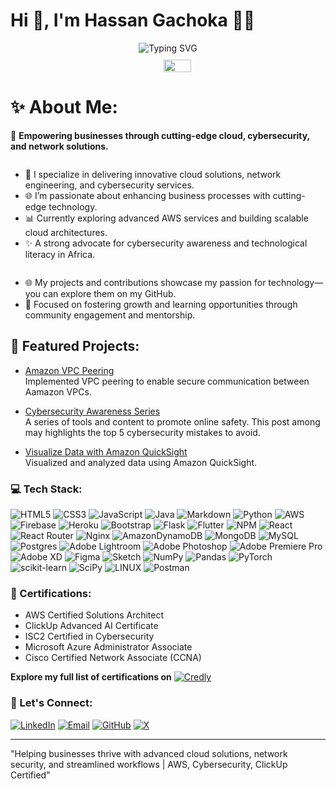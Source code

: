 # Hi 👋, I'm Hassan Gachoka 👨‍💻

<div style="display: inline-block; width: 100%; text-align: center;">
  <img src="https://readme-typing-svg.demolab.com?font=Fira+Code&weight=900&size=25&duration=3000&pause=500&color=FF7800&background=FF373700&vCenter=true&multiline=true&repeat=false&width=550&height=175&lines=%E2%98%81%EF%B8%8F+AWS+Certified+Cloud+Expert;%F0%9F%94%92+Cybersecurity+Specialist;%F0%9F%8C%90+Network+Engineer;%F0%9F%93%8B+ClickUp+Expert;%F0%9F%A4%9F+AI+Specialist" alt="Typing SVG" style="max-width: 100%; height: auto;"/>
  <span style="display: flex; justify-content: center; align-items: center; padding-left: 10px;">
    <img align="right" src="img/developer.gif" width="30%" style="margin-left: 20px; margin-top: 10px;" />
  </span>
</div>

# ✨ About Me:

🚀 **Empowering businesses through cutting-edge cloud, cybersecurity, and network solutions.**

<div style="text-align: center; display: inline-block">
  <div style="text-align: left;">
    <ul>
      <li>🔧 I specialize in delivering innovative cloud solutions, network engineering, and cybersecurity services.</li>
      <li>🌐 I’m passionate about enhancing business processes with cutting-edge technology.</li>
      <li>📊 Currently exploring advanced AWS services and building scalable cloud architectures.</li>
      <li>✨ A strong advocate for cybersecurity awareness and technological literacy in Africa.</li>
    </ul>
  </div>
</div>

- 🌐 My projects and contributions showcase my passion for technology—you can explore them on my GitHub.
- 🔄 Focused on fostering growth and learning opportunities through community engagement and mentorship.

## 🚀 Featured Projects:

- [Amazon VPC Peering](https://github.com/hassangachoka/amazon-vpc-peering)  
  Implemented VPC peering to enable secure communication between Aamazon VPCs.

- [Cybersecurity Awareness Series](https://www.linkedin.com/posts/gachokahassan_top-5-cybersecurity-mistakes-to-avoid-activity-7263430158231994368-rZki?utm_source=share&utm_medium=member_desktop)  
  A series of tools and content to promote online safety. This post among may highlights the top 5 cybersecurity mistakes to avoid.

- [Visualize Data with Amazon QuickSight](https://github.com/gachokahassan/Visualize-Data-With-Amazon-QuickSight)  
  Visualized and analyzed data using Amazon QuickSight.

### 💻 Tech Stack:

![HTML5](https://img.shields.io/badge/html5-%23E34F26.svg?style=flat&logo=html5&logoColor=white)
![CSS3](https://img.shields.io/badge/css3-%231572B6.svg?style=flat&logo=css3&logoColor=white)
![JavaScript](https://img.shields.io/badge/javascript-%23323330.svg?style=flat&logo=javascript&logoColor=%23F7DF1E)
![Java](https://img.shields.io/badge/java-%23ED8B00.svg?style=flat&logo=java&logoColor=white)
![Markdown](https://img.shields.io/badge/markdown-%23000000.svg?style=flat&logo=markdown&logoColor=white)
![Python](https://img.shields.io/badge/python-3670A0?style=flat&logo=python&logoColor=ffdd54)
![AWS](https://img.shields.io/badge/AWS-%23FF9900.svg?style=flat&logo=amazon-aws&logoColor=white)
![Firebase](https://img.shields.io/badge/firebase-%23039BE5.svg?style=flat&logo=firebase)
![Heroku](https://img.shields.io/badge/heroku-%23430098.svg?style=flat&logo=heroku&logoColor=white)
![Bootstrap](https://img.shields.io/badge/bootstrap-%23563D7C.svg?style=flat&logo=bootstrap&logoColor=white)
![Flask](https://img.shields.io/badge/flask-%23000.svg?style=flat&logo=flask&logoColor=white)
![Flutter](https://img.shields.io/badge/Flutter-%2302569B.svg?style=flat&logo=Flutter&logoColor=white)
![NPM](https://img.shields.io/badge/NPM-%23000000.svg?style=flat&logo=npm&logoColor=white)
![React](https://img.shields.io/badge/react-%2320232a.svg?style=flat&logo=react&logoColor=%2361DAFB)
![React Router](https://img.shields.io/badge/React_Router-CA4245?style=flat&logo=react-router&logoColor=white)
![Nginx](https://img.shields.io/badge/nginx-%23009639.svg?style=flat&logo=nginx&logoColor=white)
![AmazonDynamoDB](https://img.shields.io/badge/Amazon%20DynamoDB-4053D6?style=flat&logo=Amazon%20DynamoDB&logoColor=white)
![MongoDB](https://img.shields.io/badge/MongoDB-%234ea94b.svg?style=flat&logo=mongodb&logoColor=white)
![MySQL](https://img.shields.io/badge/mysql-%2300f.svg?style=flat&logo=mysql&logoColor=white)
![Postgres](https://img.shields.io/badge/postgres-%23316192.svg?style=flat&logo=postgresql&logoColor=white)
![Adobe Lightroom](https://img.shields.io/badge/Adobe%20Lightroom-31A8FF.svg?style=flat&logo=Adobe%20Lightroom&logoColor=white)
![Adobe Photoshop](https://img.shields.io/badge/adobephotoshop-%2331A8FF.svg?style=flat&logo=adobephotoshop&logoColor=white)
![Adobe Premiere Pro](https://img.shields.io/badge/Adobe%20Premiere%20Pro-9999FF.svg?style=flat&logo=Adobe%20Premiere%20Pro&logoColor=white)
![Adobe XD](https://img.shields.io/badge/Adobe%20XD-470137?style=flat&logo=Adobe%20XD&logoColor=#FF61F6)
![Figma](https://img.shields.io/badge/figma-%23F24E1E.svg?style=flat&logo=figma&logoColor=white)
![Sketch](https://img.shields.io/badge/Sketch-FFB387?style=flat&logo=sketch&logoColor=black)
![NumPy](https://img.shields.io/badge/numpy-%23013243.svg?style=flat&logo=numpy&logoColor=white)
![Pandas](https://img.shields.io/badge/pandas-%23150458.svg?style=flat&logo=pandas&logoColor=white)
![PyTorch](https://img.shields.io/badge/PyTorch-%23EE4C2C.svg?style=flat&logo=PyTorch&logoColor=white)
![scikit-learn](https://img.shields.io/badge/scikit--learn-%23F7931E.svg?style=flat&logo=scikit-learn&logoColor=white)
![SciPy](https://img.shields.io/badge/SciPy-%230C55A5.svg?style=flat&logo=scipy&logoColor=%white)
![LINUX](https://img.shields.io/badge/Linux-FCC624?style=flat&logo=linux&logoColor=black)
![Postman](https://img.shields.io/badge/Postman-FF6C37?style=flat&logo=postman&logoColor=white)



### 📝 Certifications:

- AWS Certified Solutions Architect
- ClickUp Advanced AI Certificate
- ISC2 Certified in Cybersecurity
- Microsoft Azure Administrator Associate
- Cisco Certified Network Associate (CCNA)

**Explore my full list of certifications on** [![Credly](https://img.shields.io/badge/Credly-%23F29C11.svg?style=flat&logo=credly&logoColor=white)](https://www.credly.com/users/gachokahassan)


### 📢 Let's Connect:

[![LinkedIn](https://img.shields.io/badge/LinkedIn-%230077B5.svg?style=flat&logo=linkedin&logoColor=white)](https://www.linkedin.com/in/gachokahassan)
[![Email](https://img.shields.io/badge/Email-%23D14836.svg?style=flat&logo=gmail&logoColor=white)](mailto:gachokahassan.info@gmail.com)
[![GitHub](https://img.shields.io/badge/GitHub-%23121011.svg?style=flat&logo=github&logoColor=white)](https://github.com/gachokahassan)
[![X](https://img.shields.io/badge/X-%231DA1F2.svg?style=flat&logo=x&logoColor=white)](https://x.com/HassanGachoka)

---

"Helping businesses thrive with advanced cloud solutions, network security, and streamlined workflows | AWS, Cybersecurity, ClickUp Certified"
